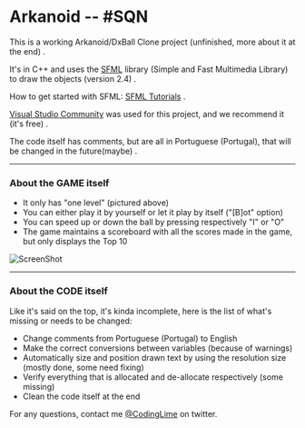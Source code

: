 # Arkanoid -- #SQN
This is a working Arkanoid/DxBall Clone project (unfinished, more about it at the end) . 

It's in C++ and uses the [SFML] library (Simple and Fast Multimedia Library) to draw the objects (version 2.4) .

How to get started with SFML: [SFML Tutorials] .

[Visual Studio Community] was used for this project, and we recommend it (it's free) .

The code itself has comments, but are all in Portuguese (Portugal), that will be changed in the future(maybe) .
***

### About the GAME itself
* It only has "one level" (pictured above)
* You can either play it by yourself or let it play by itself ("[B]ot" option)
* You can speed up or down the ball by pressing respectively "I" or "O"
* The game maintains a scoreboard with all the scores made in the game, but only displays the Top 10

![ScreenShot](http://i.imgur.com/0JbSCmk.png)
***

### About the CODE itself
Like it's said on the top, it's kinda incomplete, here is the list of what's missing or needs to be changed:
* Change comments from Portuguese (Portugal) to English
* Make the correct conversions between variables (because of warnings)
* Automatically size and position drawn text by using the resolution size (mostly done, some need fixing)
* Verify everything that is allocated and de-allocate respectively (some missing)
* Clean the code itself at the end

For any questions, contact me [@CodingLime] on twitter.

[//]: # (Links used in the text)

[SFML]: <http://www.sfml-dev.org/>
[SFML Tutorials]: <http://www.sfml-dev.org/tutorials>
[Visual Studio Community]: <https://www.visualstudio.com/vs/community/>
[@CodingLime]: <www.twitter.com/codinglime>

